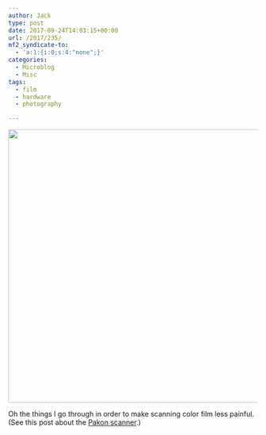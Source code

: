 ```yaml
---
author: Jack
type: post
date: 2017-09-24T14:03:15+00:00
url: /2017/235/
mf2_syndicate-to:
  - 'a:1:{i:0;s:4:"none";}'
categories:
  - Microblog
  - Misc
tags:
  - film
  - hardware
  - photography

---
```

<img class="alignnone size-full wp-image-236" src="https://jack.baty.net/wp-content/uploads/2017/09/WindowsXP-Running-2017-09-24-10-00-26.png" alt="" width="832" height="551" srcset="https://jack.baty.net/wp-content/uploads/2017/09/WindowsXP-Running-2017-09-24-10-00-26.png 832w, https://jack.baty.net/wp-content/uploads/2017/09/WindowsXP-Running-2017-09-24-10-00-26-300x199.png 300w, https://jack.baty.net/wp-content/uploads/2017/09/WindowsXP-Running-2017-09-24-10-00-26-768x509.png 768w, https://jack.baty.net/wp-content/uploads/2017/09/WindowsXP-Running-2017-09-24-10-00-26-620x411.png 620w" sizes="(max-width: 832px) 100vw, 832px" />

Oh the things I go through in order to make scanning color film less painful. (See this post about the [Pakon scanner][1].)

 [1]: https://baty.net/2015/the-kodak-pakon-f-135-plus-scanner-2/